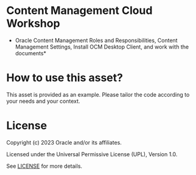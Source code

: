 # Content Management Cloud Workshop
 
* Oracle Content Management Roles and Responsibilities, Content Management Settings, Install OCM Desktop Client, and work with the documents*
 
# How to use this asset?
 
This asset is provided as an example. Please tailor the code according to your needs and your context.
 
# License

Copyright (c) 2023 Oracle and/or its affiliates.

Licensed under the Universal Permissive License (UPL), Version 1.0.

See [LICENSE](https://github.com/oracle-devrel/technology-engineering/blob/main/LICENSE) for more details.
